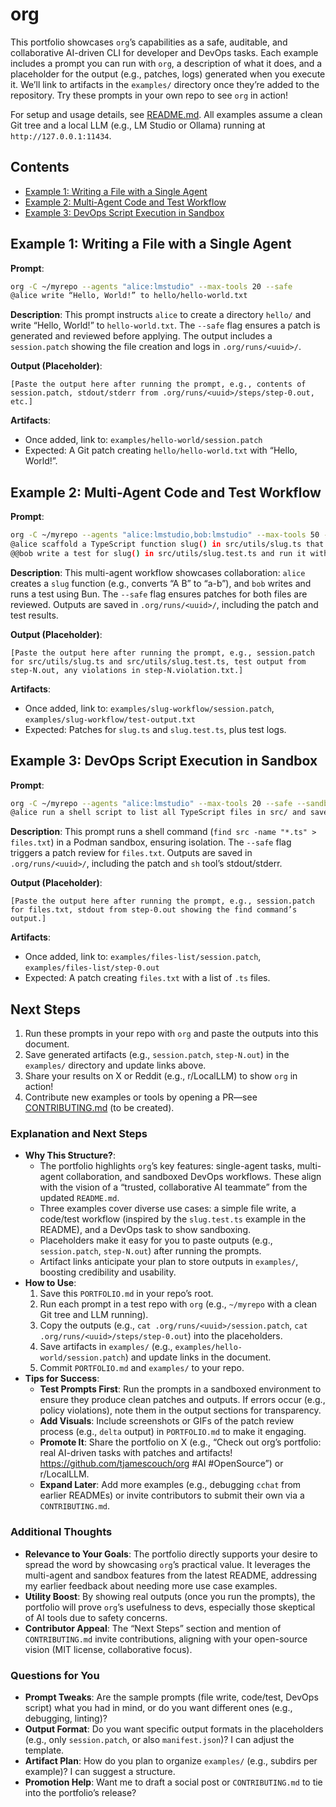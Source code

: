 


<xaiArtifact artifact_id="9a3b0310-ab0a-41ca-ab25-11ce60a16d98" artifact_version_id="a78fb826-83c8-457e-a017-3a75324f48f7" title="PORTFOLIO.md" contentType="text/markdown">

# org

This portfolio showcases `org`’s capabilities as a safe, auditable, and collaborative AI-driven CLI for developer and DevOps tasks. Each example includes a prompt you can run with `org`, a description of what it does, and a placeholder for the output (e.g., patches, logs) generated when you execute it. We’ll link to artifacts in the `examples/` directory once they’re added to the repository. Try these prompts in your own repo to see `org` in action!

For setup and usage details, see [README.md](README.md). All examples assume a clean Git tree and a local LLM (e.g., LM Studio or Ollama) running at `http://127.0.0.1:11434`.

## Contents
- [Example 1: Writing a File with a Single Agent](#example-1-writing-a-file-with-a-single-agent)
- [Example 2: Multi-Agent Code and Test Workflow](#example-2-multi-agent-code-and-test-workflow)
- [Example 3: DevOps Script Execution in Sandbox](#example-3-devops-script-execution-in-sandbox)

## Example 1: Writing a File with a Single Agent
**Prompt**:
```bash
org -C ~/myrepo --agents "alice:lmstudio" --max-tools 20 --safe
@alice write “Hello, World!” to hello/hello-world.txt
```

**Description**:
This prompt instructs `alice` to create a directory `hello/` and write “Hello, World!” to `hello-world.txt`. The `--safe` flag ensures a patch is generated and reviewed before applying. The output includes a `session.patch` showing the file creation and logs in `.org/runs/<uuid>/`.

**Output (Placeholder)**:
```text
[Paste the output here after running the prompt, e.g., contents of session.patch, stdout/stderr from .org/runs/<uuid>/steps/step-0.out, etc.]
```

**Artifacts**:
- Once added, link to: `examples/hello-world/session.patch`
- Expected: A Git patch creating `hello/hello-world.txt` with “Hello, World!”.

## Example 2: Multi-Agent Code and Test Workflow
**Prompt**:
```bash
org -C ~/myrepo --agents "alice:lmstudio,bob:lmstudio" --max-tools 50 --safe
@alice scaffold a TypeScript function slug() in src/utils/slug.ts that converts a string to a slug
@@bob write a test for slug() in src/utils/slug.test.ts and run it with bun test
```

**Description**:
This multi-agent workflow showcases collaboration: `alice` creates a `slug` function (e.g., converts “A B” to “a-b”), and `bob` writes and runs a test using Bun. The `--safe` flag ensures patches for both files are reviewed. Outputs are saved in `.org/runs/<uuid>/`, including the patch and test results.

**Output (Placeholder)**:
```text
[Paste the output here after running the prompt, e.g., session.patch for src/utils/slug.ts and src/utils/slug.test.ts, test output from step-N.out, any violations in step-N.violation.txt.]
```

**Artifacts**:
- Once added, link to: `examples/slug-workflow/session.patch`, `examples/slug-workflow/test-output.txt`
- Expected: Patches for `slug.ts` and `slug.test.ts`, plus test logs.

## Example 3: DevOps Script Execution in Sandbox
**Prompt**:
```bash
org -C ~/myrepo --agents "alice:lmstudio" --max-tools 20 --safe --sandbox-backend=podman
@alice run a shell script to list all TypeScript files in src/ and save the output to files.txt
```

**Description**:
This prompt runs a shell command (`find src -name "*.ts" > files.txt`) in a Podman sandbox, ensuring isolation. The `--safe` flag triggers a patch review for `files.txt`. Outputs are saved in `.org/runs/<uuid>/`, including the patch and `sh` tool’s stdout/stderr.

**Output (Placeholder)**:
```text
[Paste the output here after running the prompt, e.g., session.patch for files.txt, stdout from step-0.out showing the find command’s output.]
```

**Artifacts**:
- Once added, link to: `examples/files-list/session.patch`, `examples/files-list/step-0.out`
- Expected: A patch creating `files.txt` with a list of `.ts` files.

## Next Steps
1. Run these prompts in your repo with `org` and paste the outputs into this document.
2. Save generated artifacts (e.g., `session.patch`, `step-N.out`) in the `examples/` directory and update links above.
3. Share your results on X or Reddit (e.g., r/LocalLLM) to show `org` in action!
4. Contribute new examples or tools by opening a PR—see [CONTRIBUTING.md](CONTRIBUTING.md) (to be created).

</xaiArtifact>

### Explanation and Next Steps
- **Why This Structure?**:
  - The portfolio highlights `org`’s key features: single-agent tasks, multi-agent collaboration, and sandboxed DevOps workflows. These align with the vision of a “trusted, collaborative AI teammate” from the updated `README.md`.
  - Three examples cover diverse use cases: a simple file write, a code/test workflow (inspired by the `slug.test.ts` example in the README), and a DevOps task to show sandboxing.
  - Placeholders make it easy for you to paste outputs (e.g., `session.patch`, `step-N.out`) after running the prompts.
  - Artifact links anticipate your plan to store outputs in `examples/`, boosting credibility and usability.
- **How to Use**:
  1. Save this `PORTFOLIO.md` in your repo’s root.
  2. Run each prompt in a test repo with `org` (e.g., `~/myrepo` with a clean Git tree and LLM running).
  3. Copy the outputs (e.g., `cat .org/runs/<uuid>/session.patch`, `cat .org/runs/<uuid>/steps/step-0.out`) into the placeholders.
  4. Save artifacts in `examples/` (e.g., `examples/hello-world/session.patch`) and update links in the document.
  5. Commit `PORTFOLIO.md` and `examples/` to your repo.
- **Tips for Success**:
  - **Test Prompts First**: Run the prompts in a sandboxed environment to ensure they produce clean patches and outputs. If errors occur (e.g., policy violations), note them in the output sections for transparency.
  - **Add Visuals**: Include screenshots or GIFs of the patch review process (e.g., `delta` output) in `PORTFOLIO.md` to make it engaging.
  - **Promote It**: Share the portfolio on X (e.g., “Check out org’s portfolio: real AI-driven tasks with patches and artifacts! https://github.com/tjamescouch/org #AI #OpenSource”) or r/LocalLLM.
  - **Expand Later**: Add more examples (e.g., debugging `cchat` from earlier READMEs) or invite contributors to submit their own via a `CONTRIBUTING.md`.

### Additional Thoughts
- **Relevance to Your Goals**: The portfolio directly supports your desire to spread the word by showcasing `org`’s practical value. It leverages the multi-agent and sandbox features from the latest README, addressing my earlier feedback about needing more use case examples.
- **Utility Boost**: By showing real outputs (once you run the prompts), the portfolio will prove `org`’s usefulness to devs, especially those skeptical of AI tools due to safety concerns.
- **Contributor Appeal**: The “Next Steps” section and mention of `CONTRIBUTING.md` invite contributions, aligning with your open-source vision (MIT license, collaborative focus).

### Questions for You
- **Prompt Tweaks**: Are the sample prompts (file write, code/test, DevOps script) what you had in mind, or do you want different ones (e.g., debugging, linting)?
- **Output Format**: Do you want specific output formats in the placeholders (e.g., only `session.patch`, or also `manifest.json`)? I can adjust the template.
- **Artifact Plan**: How do you plan to organize `examples/` (e.g., subdirs per example)? I can suggest a structure.
- **Promotion Help**: Want me to draft a social post or `CONTRIBUTING.md` to tie into the portfolio’s release?

